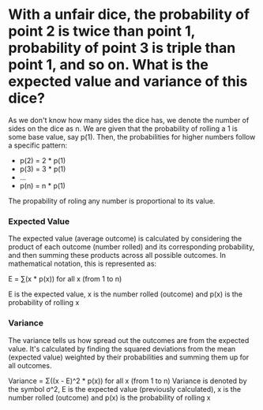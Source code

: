 # With a unfair dice, the probability of point 2 is twice than point 1, probability of point 3 is triple than point 1, and so on. What is the expected value and variance of this dice?

As we don't know how many sides the dice has, we denote the number of sides on the dice as n. We are given that the probability of rolling a 1 is some base value, say p(1). Then, the probabilities for higher numbers follow a specific pattern:
- p(2) = 2 * p(1)
- p(3) = 3 * p(1)
- ...
- p(n) = n * p(1)

The propability of roling any number is proportional to its value.

### Expected Value

The expected value (average outcome) is calculated by considering the product of each outcome (number rolled) and its corresponding probability, and then summing these products across all possible outcomes. In mathematical notation, this is represented as:

E = ∑(x * p(x)) for all x (from 1 to n)

E is the expected value, x is the number rolled (outcome) and p(x) is the probability of rolling x

### Variance
The variance tells us how spread out the outcomes are from the expected value. It's calculated by finding the squared deviations from the mean (expected value) weighted by their probabilities and summing them up for all outcomes.

Variance = Σ((x - E)^2 * p(x)) for all x (from 1 to n)
Variance is denoted by the symbol σ^2, E is the expected value (previously calculated), x is the number rolled (outcome) and p(x) is the probability of rolling x
